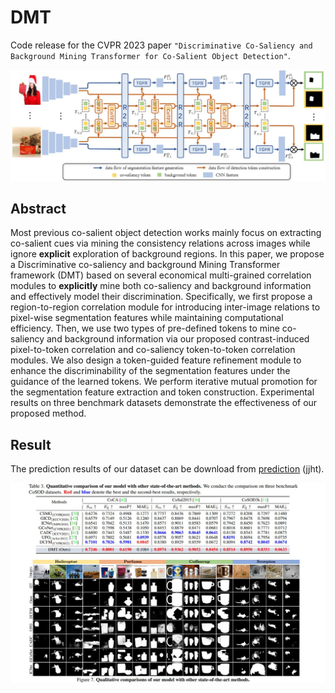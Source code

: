 # DMT
Code release for the CVPR 2023 paper `"Discriminative Co-Saliency and Background Mining Transformer for Co-Salient Object Detection"`.

![avatar](framework.jpg)

## Abstract
Most previous co-salient object detection works mainly focus on extracting co-salient cues via mining the consistency relations across images while ignore **explicit** exploration of background regions. In this paper, we propose a Discriminative co-saliency and background Mining Transformer framework (DMT) based on several economical multi-grained correlation modules to **explicitly** mine both co-saliency and background information and effectively model their discrimination. Specifically, we first propose a region-to-region correlation module for introducing inter-image relations to pixel-wise segmentation features while maintaining computational efficiency. Then, we use two types of pre-defined tokens to mine co-saliency and background information via our proposed contrast-induced pixel-to-token correlation and co-saliency token-to-token correlation modules. We also design a token-guided feature refinement module to enhance the discriminability of the segmentation features under the guidance of the learned tokens. We perform iterative mutual promotion for the segmentation feature extraction and token construction. Experimental results on three benchmark datasets demonstrate the effectiveness of our proposed method. 

## Result
The prediction results of our dataset can be download from [prediction](https://pan.baidu.com/s/1erKtadxG8NJoCMeW6fuofQ) (jjht).

![alt_text](./result.jpg)
